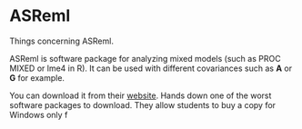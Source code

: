 # ASReml

Things concerning ASReml. 

ASReml is software package for analyzing mixed models (such as PROC MIXED or lme4 in R). It can be used with different covariances such as <b>A</b> or <b>G</b> for example. 

You can download it from their <a href="https://www.vsni.co.uk/software/asreml/">website</a>. Hands down one of the worst software packages to download. They allow students to buy a copy for Windows only f
